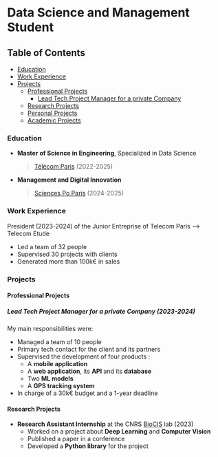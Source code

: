 # Data Science and Management Student

## Table of Contents
- [Education](#education)
- [Work Experience](#work-experience)
- [Projects](#projects)
    - [Professional Projects](#professional-projects)
        - [Lead Tech Project Manager for a private Company](#lead-tech-project-manager-for-a-private-company-2023-2024)
    - [Research Projects](#research-projects)
    - [Personal Projects](#personal-projects)
    - [Academic Projects](#academic-projects)

### Education
- **Master of Science in Engineering**, 
    Specialized in Data Science 

    > [Télécom Paris](https://www.telecom-paris.fr/en/home) (2022-2025) 
    

- **Management and Digital Innovation** 

    > [Sciences Po Paris](https://www.sciencespo.fr/en/) (2024-2025)

### Work Experience
President (2023-2024) of the Junior Entreprise of Telecom Paris --> Telecom Etude
- Led a team of 32 people
- Supervised 30 projects with clients
- Generated more than 100k€ in sales

### Projects
#### Professional Projects
##### Lead Tech Project Manager for a private Company (2023-2024)
My main responsibilities were:

- Managed a team of 10 people
- Primary tech contact for the client and its partners
- Supervised the development of four products :
    - A **mobile application**
    - A **web application**, its **API** and its **database**
    - Two **ML models**
    - A **GPS tracking system**
- In charge of a 30k€ budget and a 1-year deadline

#### Research Projects
- **Research Assistant Internship** at the CNRS [BioCIS](https://www.pamir.fr/reseau/biocis/) lab (2023)
    - Worked on a project about **Deep Learning** and **Computer Vision**
    - Published a paper in a conference
    - Developed a **Python library** for the project

